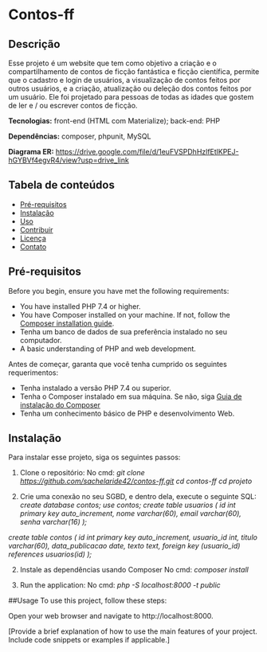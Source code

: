 # Contos-ff

## Descrição

Esse projeto é um website que tem como objetivo a criação e o compartilhamento de contos de ficção fantástica e ficção científica, permite que o cadastro e login de usuários, a visualização de contos feitos por outros usuários, e a criação, atualização ou deleção dos contos feitos por um usuário. Ele foi projetado para pessoas de todas as idades que gostem de ler e / ou  escrever contos de ficção. 

**Tecnologias:** front-end (HTML com Materialize); back-end: PHP

**Dependências:** composer, phpunit, MySQL

**Diagrama ER:** https://drive.google.com/file/d/1euFVSPDhHzlfEtlKPEJ-hGYBVf4egvR4/view?usp=drive_link

## Tabela de conteúdos

- [Pré-requisitos](#prerequisites)
- [Instalação](#installation)
- [Uso](#usage)
- [Contribuir](#contributing)
- [Licença](#license)
- [Contato](#contact)

## Pré-requisitos

Before you begin, ensure you have met the following requirements:

- You have installed PHP 7.4 or higher.
- You have Composer installed on your machine. If not, follow the [Composer installation guide](https://getcomposer.org/doc/00-intro.md#installation).
- Tenha um banco de dados de sua preferência instalado no seu computador.
- A basic understanding of PHP and web development.

Antes de começar, garanta que você tenha cumprido os seguintes requerimentos:
- Tenha instalado a versão PHP 7.4 ou superior.
- Tenha o Composer instalado em sua máquina. Se não, siga [Guia de instalação do Composer](https://getcomposer.org/doc/00-intro.md#installation-windows)
- Tenha um conhecimento básico de PHP e desenvolvimento Web.

## Instalação

Para instalar esse projeto, siga os seguintes passos:

1. Clone o repositório:
   No cmd:
   *git clone https://github.com/sachelaride42/contos-ff.git
   cd contos-ff
   cd projeto*

3. Crie uma conexão no seu SGBD, e dentro dela, execute o seguinte SQL: 
*create database contos;*
*use contos;*
*create table usuarios (*
*id int primary key auto_increment,*
*nome varchar(60),*
*email varchar(60),*
*senha varchar(16)
);*

*create table contos (
id int primary key auto_increment,
usuario_id int,
titulo varchar(60),
data_publicacao date,
texto text,
foreign key (usuario_id) references usuarios(id)
);*

2. Instale as dependências usando Composer
No cmd: *composer install*

3. Run the application:
No cmd: *php -S localhost:8000 -t public*

##Usage
To use this project, follow these steps:

Open your web browser and navigate to http://localhost:8000.

[Provide a brief explanation of how to use the main features of your project. Include code snippets or examples if applicable.]

